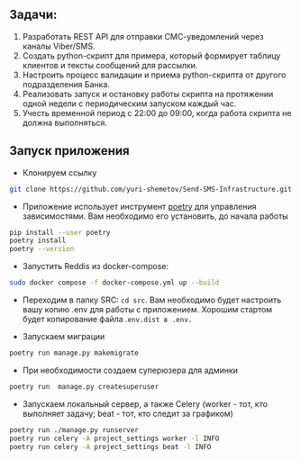 ## Задачи:
1. Разработать REST API для отправки СМС-уведомлений через каналы Viber/SMS.
2. Создать python-скрипт для примера, который формирует таблицу клиентов и тексты сообщений для рассылки.
3. Настроить процесс валидации и приема python-скрипта от другого подразделения Банка.
4. Реализовать запуск и остановку работы скрипта на протяжении одной недели с периодическим запуском каждый час.
5. Учесть временной период с 22:00 до 09:00, когда работа скрипта не должна выполняться.

## Запуск приложения
- Клонируем ссылку
```bash
git clone https://github.com/yuri-shemetov/Send-SMS-Infrastructure.git
```
- Приложение использует инструмент [poetry](https://python-poetry.org/) для управления зависимостями. Вам необходимо его установить, до начала работы
```bash
pip install --user poetry
poetry install
poetry --version
```
- Запустить Reddis из docker-compose:
```bash
sudo docker compose -f docker-compose.yml up --build
```

- Переходим в папку SRC: `cd src`. Вам необходимо будет настроить вашу копию .env для работы с приложением. Хорошим стартом будет копирование файла .`env.dist в .env.`

- Запускаем миграции
```bash
poetry run manage.py makemigrate
```
- При необходимости создаем суперюзера для админки
```bash
poetry run  manage.py createsuperuser
```
- Запускаем локальный сервер, а также Celery (worker - тот, кто выполняет задачу; beat - тот, кто следит за графиком)
```bash
poetry run ./manage.py runserver
poetry run celery -A project_settings worker -l INFO
poetry run celery -A project_settings beat -l INFO
```
